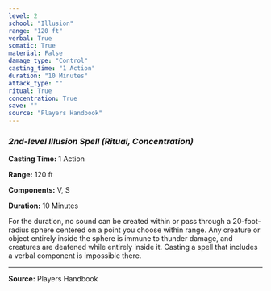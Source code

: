 ```yaml
---
level: 2
school: "Illusion"
range: "120 ft"
verbal: True
somatic: True
material: False
damage_type: "Control"
casting_time: "1 Action"
duration: "10 Minutes"
attack_type: ""
ritual: True
concentration: True
save: ""
source: "Players Handbook"
---
```


### *2nd-level Illusion Spell* *(Ritual, Concentration)*

**Casting Time:** 1 Action

**Range:** 120 ft

**Components:** V, S

**Duration:** 10 Minutes

For the duration, no sound can be created within or pass through a 20-foot-radius sphere centered on a point you choose within range. Any creature or object entirely inside the sphere is immune to thunder damage, and creatures are deafened while entirely inside it. Casting a spell that includes a verbal component is impossible there.

---
**Source:** Players Handbook
